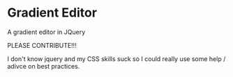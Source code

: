 Gradient Editor
===============

A gradient editor in JQuery

PLEASE CONTRIBUTE!!!

I don't know jquery and my CSS skills suck so I could
really use some help / adivce on best practices.





